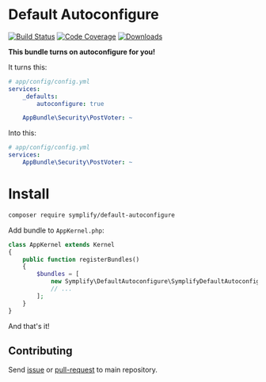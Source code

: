 # Default Autoconfigure

[![Build Status](https://img.shields.io/travis/Symplify/DefaultAutoconfigure/master.svg?style=flat-square)](https://travis-ci.org/Symplify/DefaultAutoconfigure)
[![Code Coverage](https://img.shields.io/scrutinizer/coverage/g/Symplify/DefaultAutoconfigure.svg?style=flat-square)](https://scrutinizer-ci.com/g/Symplify/DefaultAutoconfigure)
[![Downloads](https://img.shields.io/packagist/dt/symplify/default-autoconfigure.svg?style=flat-square)](https://packagist.org/packages/symplify/default-autoconfigure)

**This bundle turns on autoconfigure for you!**

It turns this:

```yaml
# app/config/config.yml
services:
    _defaults:
        autoconfigure: true

    AppBundle\Security\PostVoter: ~
```

Into this:

```yaml
# app/config/config.yml
services:
    AppBundle\Security\PostVoter: ~
```

# Install

```bash
composer require symplify/default-autoconfigure
```

Add bundle to `AppKernel.php`:

```php
class AppKernel extends Kernel
{
    public function registerBundles()
    {
        $bundles = [
            new Symplify\DefaultAutoconfigure\SymplifyDefaultAutoconfigureBundle,
            // ...
        ];
    }
}
```


And that's it!


## Contributing

Send [issue](https://github.com/Symplify/Symplify/issues) or [pull-request](https://github.com/Symplify/Symplify/pulls) to main repository.
